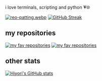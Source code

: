 i love terminals, scripting and python 💗🌐

[![reo-patting.webp](https://i.postimg.cc/RFM2CQFY/reo-patting.webp)](https://postimg.cc/mc5m8973) 
[![GitHub Streak](https://github-readme-streak-stats.herokuapp.com/?user=hiyorijl&theme=buefy&show_icons=true)](https://github.com/DenverCoder1/github-readme-streak-stats) 

## my repositories
[![my fav repositories](https://github-readme-stats.vercel.app/api/pin/?username=hiyorijl&repo=verbal_garden_quartz&theme=buefy&show_icons=true)](https://github.com/hiyorijl/verbal_garden_quartz)
[![my fav repositories](https://github-readme-stats.vercel.app/api/pin/?username=hiyorijl&repo=useful_python_scripts&theme=buefy&show_icons=true)](https://github.com/hiyorijl/useful_python_scripts)

## other stats
[![Hiyori's GitHub stats](https://github-readme-stats.vercel.app/api?username=hiyorijl&theme=buefy&show_icons=true)](https://github.com/anuraghazra/github-readme-stats)
